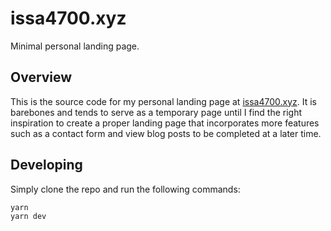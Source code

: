 # issa4700.xyz

Minimal personal landing page.

## Overview

This is the source code for my personal landing page at [issa4700.xyz](https://issa4700.xyz). It is barebones and tends to serve as a temporary page until I find the right inspiration to create a proper landing page that incorporates more features such as a contact form and view blog posts to be completed at a later time.

## Developing

Simply clone the repo and run the following commands:

```
yarn
yarn dev
```
